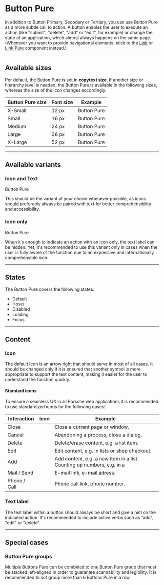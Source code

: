 # Button Pure

In addition to Button Primary, Secodary or Tertiary, you can use Button Pure as a more subtle call to action. A button enables the user to execute an action (like "submit", "delete", "add" or "edit", for example) or change the state of an application, which almost always happens on the same page. (Whenever you want to provide navigational elements, stick to the [Link](#/web/navigation/link) or [Link Pure](#/web/navigation/link-pure) component instead.)

---

## Available sizes

Per default, the Button Pure is set in **copytext size**. If another size or hierarchy level is needed, the Button Pure is available in the following sizes, whereas the size of the icon changes accordingly. 


| Button Pure size | Font size | Example |
|------|------|------|
| X-Small | 12 px | <p-button-pure size="x-small">Button Pure</p-button-pure> |
| Small | 16 px | <p-button-pure size="small">Button Pure</p-button-pure> |
| Medium | 24 px | <p-button-pure size="medium">Button Pure</p-button-pure> |
| Large | 36 px | <p-button-pure size="large">Button Pure</p-button-pure> |
| X-Large | 52 px | <p-button-pure size="x-large">Button Pure</p-button-pure> |

--- 

## Available variants

### Icon and Text

<p-button-pure size="large">Button Pure</p-button-pure>

This should be the variant of your choice whenever possible, as icons should preferably always be paired with text for better comprehensibility and accessibility.

### Icon only

<p-button-pure size="large" hide-label="true">Button Pure</p-button-pure>

When it's enough to indicate an action with an icon only, the text label can be hidden. Yet, it's recommended to use this variant only in cases when the user is fully aware of the function due to an expressive and internationally comprehensible icon. 

---

## States

The Button Pure covers the following states:

* Default
* Hover
* Disabled
* Loading
* Focus

---

## Content

### Icon
The default icon is an arrow right that should serve in most of all cases. It should be changed only if it is ensured that another symbol is more appropriate to support the text content, making it easier for the user to understand the function quickly. 


#### Standard icons

To ensure a seamless UX in all Porsche web applications it is recommended to use standardized icons for the following cases:

| Interaction | Icon | Example |
|----|----|----|
| Close | <p-icon name="close" aria-label="Close"></p-icon> | Close a current page or window. |
| Cancel | <p-icon name="close" aria-label="Close"></p-icon> | Abandoning a process, close a dialog. |
| Delete | <p-icon name="delete" aria-label="Delete"></p-icon> | Delete/erase content, e.g. a list item. | 
| Edit | <p-icon name="edit" aria-label="Edit"></p-icon> | Edit content, e.g. in lists or shop checkout. | 	
| Add | <p-icon name="plus" aria-label="Plus"></p-icon> | Add content, e.g. a new item in a list. Counting up numbers, e.g. in a   | 
| Mail / Send | <p-icon name="email" aria-label="E-Mail"></p-icon> | E-mail link, e-mail adress. | 
| Phone / Call | <p-icon name="phone" aria-label="Phone"></p-icon> | Phone call link, phone number. | 


### Text label 

The text label within a button should always be short and give a hint on the indicated action. It's recommended to include active verbs such as "add", "edit" or "delete". 

---

## Special cases

### Button Pure groups

Multiple Buttons Pure can be combined to one Button Pure group that must be stacked left-aligned in order to guarantee scannability and legibility. It is recommended to not group more than 6 Buttons Pure in a row.